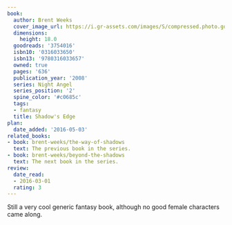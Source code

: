 ```yaml
---
book:
  author: Brent Weeks
  cover_image_url: https://i.gr-assets.com/images/S/compressed.photo.goodreads.com/books/1327881435l/3754016.jpg
  dimensions:
    height: 18.0
  goodreads: '3754016'
  isbn10: '0316033650'
  isbn13: '9780316033657'
  owned: true
  pages: '636'
  publication_year: '2008'
  series: Night Angel
  series_position: '2'
  spine_color: '#c0685c'
  tags:
  - fantasy
  title: Shadow's Edge
plan:
  date_added: '2016-05-03'
related_books:
- book: brent-weeks/the-way-of-shadows
  text: The previous book in the series.
- book: brent-weeks/beyond-the-shadows
  text: The next book in the series.
review:
  date_read:
  - 2016-03-01
  rating: 3
---
```


Still a very cool generic fantasy book, although no good female characters came along.
